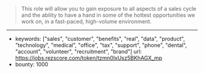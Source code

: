 >This role will allow you to gain exposure to all aspects of a sales cycle and the ability to have a hand in some of the hottest opportunities we work on, in a fast-paced, high-volume environment.
------
- keywords: ["sales", "customer", "benefits", "real", "data", "product", "technology", "medical", "office", "tax", "support", "phone", "dental", "account", "volunteer", "recruitment", "brand"]
url: https://jobs.rezscore.com/token/tzmn0lxUsz5BKhAGX_mp
- bounty: 1000
